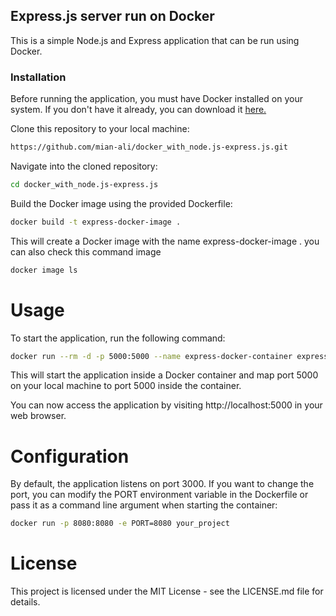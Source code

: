 ## Express.js server run on Docker
This is a simple Node.js and Express application that can be run using Docker.

### Installation
Before running the application, you must have Docker installed on your system. If you don't have it already, you can download it [here.](https://www.docker.com/get-started/)

Clone this repository to your local machine:

```bash
https://github.com/mian-ali/docker_with_node.js-express.js.git
```

Navigate into the cloned repository:

```bash
cd docker_with_node.js-express.js
```
Build the Docker image using the provided Dockerfile:

```bash
docker build -t express-docker-image .
```

This will create a Docker image with the name express-docker-image . you can also check this command image

```bash
docker image ls
```

# Usage 
To start the application, run the following command:

```bash
docker run --rm -d -p 5000:5000 --name express-docker-container express-docker-image
```
This will start the application inside a Docker container and map port 5000 on your local machine to port 5000 inside the container.

You can now access the application by visiting http://localhost:5000 in your web browser.

# Configuration
By default, the application listens on port 3000. If you want to change the port, you can modify the PORT environment variable in the Dockerfile or pass it as a command line argument when starting the container:

```bash
docker run -p 8080:8080 -e PORT=8080 your_project
```
# License

This project is licensed under the MIT License - see the LICENSE.md file for details.
